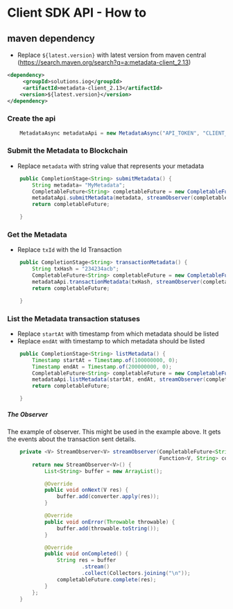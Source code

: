 # Client SDK API - How to

## maven dependency
* Replace `${latest.version}` with latest version from maven central (https://search.maven.org/search?q=a:metadata-client_2.13) 
```xml
<dependency>
     <groupId>solutions.iog</groupId>
     <artifactId>metadata-client_2.13</artifactId>
    <version>${latest.version}</version>
</dependency>
```
### Create the api
```java
    MetadataAsync metadataApi = new MetadataAsync("API_TOKEN", "CLIENT_ID", "localhost", 2000);
```

### Submit the Metadata to Blockchain
* Replace `metadata` with string value that represents your metadata
```java
    public CompletionStage<String> submitMetadata() {
        String metadata= "MyMetadata";
        CompletableFuture<String> completableFuture = new CompletableFuture();
        metadataApi.submitMetadata(metadata, streamObserver(completableFuture, r -> r.getTxStatus().toString()));
        return completableFuture;

    }
```    

### Get the Metadata
* Replace `txId` with the Id Transaction
```java
    public CompletionStage<String> transactionMetadata() {
        String txHash = "234234acb";
        CompletableFuture<String> completableFuture = new CompletableFuture();
        metadataApi.transactionMetadata(txHash, streamObserver(completableFuture, r -> r.getMetadata().toString()));
        return completableFuture;

    }
```

### List the Metadata transaction statuses
* Replace `startAt` with timestamp from which metadata should be listed
* Replace `endAt` with timestamp to which metadata should be listed
```java
    public CompletionStage<String> listMetadata() {
        Timestamp startAt = Timestamp.of(100000000, 0);
        Timestamp endAt = Timestamp.of(200000000, 0);
        CompletableFuture<String> completableFuture = new CompletableFuture();
        metadataApi.listMetadata(startAt, endAt, streamObserver(completableFuture, r -> r.getTxStatus().toString()));
        return completableFuture;

    }
```

##### The Observer
The example of observer. This might be used in the example above. It gets the events about the transaction sent details.
```java
    private <V> StreamObserver<V> streamObserver(CompletableFuture<String> completableFuture,
                                                 Function<V, String> converter) {
        return new StreamObserver<V>() {
            List<String> buffer = new ArrayList();

            @Override
            public void onNext(V res) {
                buffer.add(converter.apply(res));
            }

            @Override
            public void onError(Throwable throwable) {
                buffer.add(throwable.toString());
            }

            @Override
            public void onCompleted() {
                String res = buffer
                        .stream()
                        .collect(Collectors.joining("\n"));
                completableFuture.complete(res);
            }
        };
    }
```










